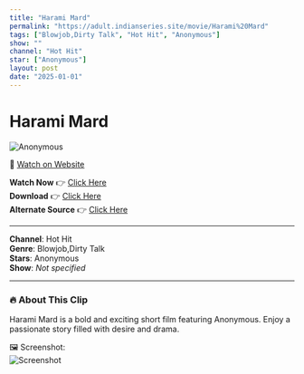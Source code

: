 ```yaml
---
title: "Harami Mard"
permalink: "https://adult.indianseries.site/movie/Harami%20Mard"
tags: ["Blowjob,Dirty Talk", "Hot Hit", "Anonymous"]
show: ""
channel: "Hot Hit"
star: ["Anonymous"]
layout: post
date: "2025-01-01"
---
```


# Harami Mard

![Anonymous](https://shorts.desisins.com/wp-content/uploads/2024/01/Harami-Mard-NeonX-DesiSins.com_.jpg)

🔗 [Watch on Website](https://adult.indianseries.site/movie/Harami%20Mard)

**Watch Now** 👉 [Click Here](https://adult.indianseries.site/movie/Harami%20Mard)  
**Download** 👉 [Click Here](https://adult.indianseries.site/movie/Harami%20Mard)  
**Alternate Source** 👉 [Click Here](https://adult.indianseries.site/movie/Harami%20Mard)

---

**Channel**: Hot Hit  
**Genre**: Blowjob,Dirty Talk  
**Stars**: Anonymous  
**Show**: *Not specified*

---

### 🔥 About This Clip

Harami Mard is a bold and exciting short film featuring Anonymous. Enjoy a passionate story filled with desire and drama.
 
🖼️ Screenshot:  
![Screenshot](https://shorts.desisins.com/wp-content/uploads/2024/01/Harami-Mard-NeonX-DesiSins.com_.jpg)
